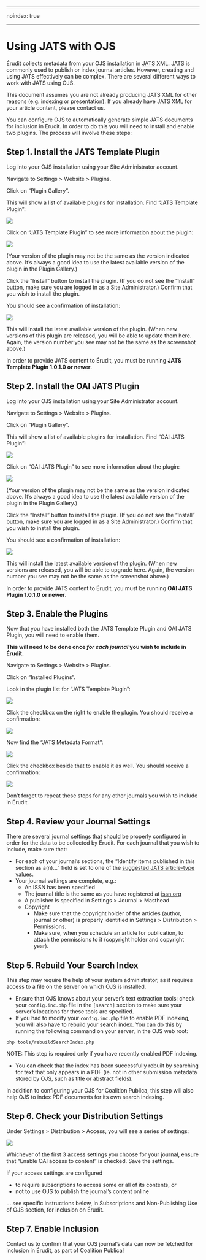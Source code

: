 - - -
noindex: true
- - -
# Using JATS with OJS

Érudit collects metadata from your OJS installation in ​[JATS](https://jats.nlm.nih.gov/)​ XML. JATS is commonly used to publish or index journal articles. However, creating and using JATS effectively can be complex. There are several different ways to work with JATS using OJS.

This document assumes you are not already producing JATS XML for other reasons (e.g. indexing or presentation). If you already have JATS XML for your article content, please contact us.

You can configure OJS to automatically generate simple JATS documents for inclusion in Érudit. In order to do this you will need to install and enable two plugins. The process will involve these steps:

## Step 1. Install the JATS Template Plugin

Log into your OJS installation using your Site Administrator account.

Navigate to Settings > Website > Plugins.

Click on “Plugin Gallery”.

This will show a list of available plugins for installation. Find “JATS Template Plugin”:

![](./assets/jatsTemplatePlugin.png)

Click on “JATS Template Plugin” to see more information about the plugin:

![](./assets/jatsTemplatePluginInfo.png)

(Your version of the plugin may not be the same as the version indicated above. It’s always a good idea to use the latest available version of the plugin in the Plugin Gallery.)

Click the “Install” button to install the plugin. (If you do not see the “Install” button, make sure you are logged in as a Site Administrator.) Confirm that you wish to install the plugin.

You should see a confirmation of installation:

![](./assets/jatsTemplatePluginNotification.png)


This will install the latest available version of the plugin. (When new versions of this plugin are released, you will be able to update them here. Again, the version number you see may not be the same as the screenshot above.)

In order to provide JATS content to Érudit, you must be running **JATS Template Plugin 1.0.1.0 or newer**​.

## Step 2. Install the OAI JATS Plugin

Log into your OJS installation using your Site Administrator account.

Navigate to Settings > Website > Plugins.

Click on “Plugin Gallery”.

This will show a list of available plugins for installation. Find “OAI JATS Plugin”:

![](./assets/oaiJatsPlugin.png)

Click on “OAI JATS Plugin” to see more information about the plugin:

![](./assets/oaiJatsPluginInfo.png)

(Your version of the plugin may not be the same as the version indicated above. It’s always a good idea to use the latest available version of the plugin in the Plugin Gallery.)

Click the “Install” button to install the plugin. (If you do not see the “Install” button, make sure you are logged in as a Site Administrator.) Confirm that you wish to install the plugin.

You should see a confirmation of installation:

![](./assets/oaiJatsPluginNotification.png)

This will install the latest available version of the plugin. (When new versions are released, you will be able to upgrade here. Again, the version number you see may not be the same as the screenshot above.)

In order to provide JATS content to Érudit, you must be running **OAI JATS Plugin 1.0.1.0 or newer**.

## Step 3. Enable the Plugins

Now that you have installed both the JATS Template Plugin and OAI JATS Plugin, you will need to enable them.

**This will need to be done once *for each journal* you wish to include in Érudit.**

Navigate to Settings > Website > Plugins.

Click on “Installed Plugins”.

Look in the plugin list for “JATS Template Plugin”:

![](./assets/jatsTemplatePluginListing.png)

Click the checkbox on the right to enable the plugin. You should receive a confirmation:

![](./assets/jatsTemplatePluginListingNotification.png)

Now find the “JATS Metadata Format”:

![](./assets/jatsMetadataFormatPluginListing.png)

Click the checkbox beside that to enable it as well. You should receive a confirmation:

![](./assets/jatsMetadataFormatPluginListingNotification.png)

Don’t forget to repeat these steps for any other journals you wish to include in Érudit.

## Step 4. Review your Journal Settings

There are several journal settings that should be properly configured in order for the data to be collected by Érudit. For each journal that you wish to include, make sure that:

* For each of your journal’s sections, the “Identify items published in this section as a(n)...” field is set to one of the [suggested JATS article-type values](https://jats.nlm.nih.gov/archiving/tag-library/1.1/attribute/article-type.html).
* Your journal settings are complete, e.g.:
    * An ISSN has been specified
    * The journal title is the same as you have registered at [issn.org](https://www.issn.org)
    * A publisher is specified in Settings > Journal > Masthead
    * Copyright
        * Make sure that the copyright holder of the articles (author, journal or other) is properly identified in Settings > Distribution > Permissions.
        * Make sure, when you schedule an article for publication, to attach the permissions to it (copyright holder and copyright year).

## Step 5. Rebuild Your Search Index

This step may require the help of your system administrator, as it requires access to a file on the server on which OJS is installed.
* Ensure that OJS knows about your server’s text extraction tools: check your `config.inc.php` file in the `[search]` section to make sure your server’s locations for these tools are specified.
* If you had to modify your `config.inc.php` file to enable PDF indexing, you will also have to rebuild your search index. You can do this by running the following command on your server, in the OJS web root:

`php tools/rebuildSearchIndex.php`

NOTE: This step is required only if you have recently enabled PDF indexing.

* You can check that the index has been successfully rebuilt by searching for text that only appears in a PDF (ie. not in other submission metadata stored by OJS, such as title or abstract fields).

In addition to configuring your OJS for Coalition Publica, this step will also help OJS to index PDF documents for its own search indexing.

## Step 6. Check your Distribution Settings

Under Settings > Distribution > Access, you will see a series of settings:

![](./assets/journalSettings.png)

Whichever of the first 3 access settings you choose for your journal, ensure that “Enable OAI access to content” is checked. Save the settings.

If your access settings are configured

* to require subscriptions to access some or all of its contents, or
* not to use OJS to publish the journal’s content online

... see specific instructions below, in Subscriptions and Non-Publishing Use of OJS section, for inclusion on Érudit.

## Step 7. Enable Inclusion

Contact us to confirm that your OJS journal’s data can now be fetched for inclusion in Érudit, as part of Coalition Publica!
